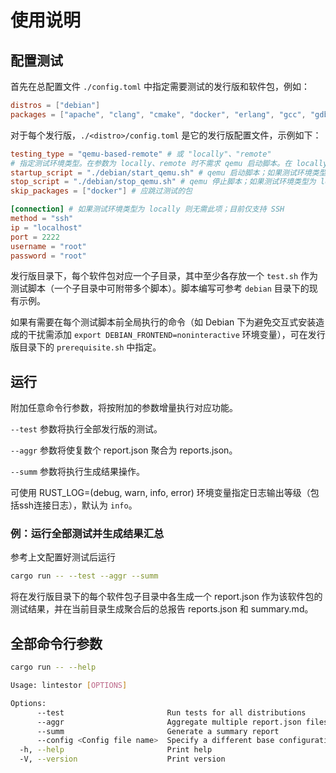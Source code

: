 # 使用说明
## 配置测试
首先在总配置文件 `./config.toml` 中指定需要测试的发行版和软件包，例如：

```toml
distros = ["debian"]
packages = ["apache", "clang", "cmake", "docker", "erlang", "gcc", "gdb", "golang", "haproxy", "libmemcached", "lighttpd", "llvm", "mariadb", "nginx", "nodejs", "numpy", "ocaml"]
```

对于每个发行版，`./<distro>/config.toml` 是它的发行版配置文件，示例如下：
  
```toml
testing_type = "qemu-based-remote" # 或 "locally"、"remote"
# 指定测试环境类型。在参数为 locally、remote 时不需求 qemu 启动脚本。在 locally 时不需求连接信息。
startup_script = "./debian/start_qemu.sh" # qemu 启动脚本；如果测试环境类型为 locally 或 remote 则无需此项
stop_script = "./debian/stop_qemu.sh" # qemu 停止脚本；如果测试环境类型为 locally 或 remote 则无需此项
skip_packages = ["docker"] # 应跳过测试的包

[connection] # 如果测试环境类型为 locally 则无需此项；目前仅支持 SSH
method = "ssh"
ip = "localhost"
port = 2222
username = "root"
password = "root"
```

发行版目录下，每个软件包对应一个子目录，其中至少各存放一个 `test.sh` 作为测试脚本（一个子目录中可附带多个脚本）。脚本编写可参考 `debian` 目录下的现有示例。

如果有需要在每个测试脚本前全局执行的命令（如 Debian 下为避免交互式安装造成的干扰需添加 `export DEBIAN_FRONTEND=noninteractive` 环境变量），可在发行版目录下的 `prerequisite.sh` 中指定。

## 运行
附加任意命令行参数，将按附加的参数增量执行对应功能。

`--test` 参数将执行全部发行版的测试。

`--aggr` 参数将使复数个 report.json 聚合为 reports.json。

`--summ` 参数将执行生成结果操作。

可使用 RUST_LOG=(debug, warn, info, error) 环境变量指定日志输出等级（包括ssh连接日志），默认为 `info`。

### 例：运行全部测试并生成结果汇总

参考上文配置好测试后运行

```bash
cargo run -- --test --aggr --summ
```

将在发行版目录下的每个软件包子目录中各生成一个 report.json 作为该软件包的测试结果，并在当前目录生成聚合后的总报告 reports.json 和 summary.md。

## 全部命令行参数

```sh
cargo run -- --help
```

```sh
Usage: lintestor [OPTIONS]

Options:
      --test                       Run tests for all distributions
      --aggr                       Aggregate multiple report.json files into a single reports.json
      --summ                       Generate a summary report
      --config <Config file name>  Specify a different base configuration file
  -h, --help                       Print help
  -V, --version                    Print version
```